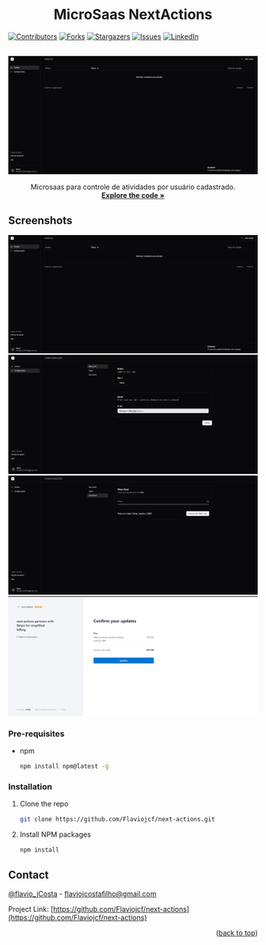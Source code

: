 <a name="readme-top"></a>
<h1 align="center">MicroSaas NextActions</h1>

[![Contributors][contributors-shield]][contributors-url]
[![Forks][forks-shield]][forks-url]
[![Stargazers][stars-shield]][stars-url]
[![Issues][issues-shield]][issues-url]
[![LinkedIn][linkedin-shield]][linkedin-url]

<br />
<div align="center">
  <a href="https://github.com/Flaviojcf/next-actions">
    <img src="/micro-saas1.png" alt="Logo">
  </a>


  <p align="center">
    Microsaas para controle de atividades por usuário cadastrado.
    <br />
    <a href="https://github.com/flaviojcf/audiophile-e-commerce"><strong>Explore the code »</strong></a>
    <br />
  </p>
</div>


## Screenshots

<div align="center">
    <img src="/micro-saas1.png"  >
    <img src="/micro-saas2.png"  >
    <img src="/micro-saas3.png"  >
    <img src="/micro-saas4.png"  >
</div>



### Pre-requisites


- npm
  ```sh
  npm install npm@latest -g
  ```

### Installation

1. Clone the repo
   ```sh
   git clone https://github.com/Flaviojcf/next-actions.git
   ```
2. Install NPM packages
   ```sh
   npm install
   ```





## Contact

[@flavio_jCosta](mailto:flaviojcostafilho@gmail.com) - flaviojcostafilho@gmail.com

Project Link: [https://github.com/Flaviojcf/next-actions](https://github.com/Flaviojcf/next-actions)

<p align="right">(<a href="#readme-top">back to top</a>)</p>




[contributors-shield]: https://img.shields.io/github/contributors/flaviojcf/next-actions.svg?style=for-the-badge
[contributors-url]: https://github.com/flaviojcf/next-actions/graphs/contributors
[forks-shield]: https://img.shields.io/github/forks/flaviojcf/audiophile-e-commerce.svg?style=for-the-badge
[forks-url]: https://github.com/flaviojcf/next-actions/network/members
[stars-shield]: https://img.shields.io/github/stars/flaviojcf/next-actions.svg?style=for-the-badge
[stars-url]: https://github.com/flaviojcf/next-actions/stargazers
[issues-shield]: https://img.shields.io/github/issues/flaviojcf/next-actions.svg?style=for-the-badge
[issues-url]: https://github.com/flaviojcf/next-actions/issues
[linkedin-shield]: https://img.shields.io/badge/-LinkedIn-black.svg?style=for-the-badge&logo=linkedin&colorB=555
[linkedin-url]: https://www.linkedin.com/in/flávio-jcosta
[react.js]: https://img.shields.io/badge/React-20232A?style=for-the-badge&logo=react&logoColor=61DAFB
[react-url]: https://reactjs.org/
[radix.react]: https://img.shields.io/badge/radix-ui20232A?style=for-the-badge&logo=radix-ui&logoColor=61DAFB
[radix-url]: https://www.radix-ui.com/
[reactRouter.react]:https://img.shields.io/badge/React-Router-Dom20232A?style=for-the-badge&logo=react-router-dom&logoColor=61DAFB
[reactRouter-url]: https://reactrouter.com/en/main
[TailwindCss.react]:https://img.shields.io/badge/Tailwind-css20232A?style=for-the-badge&logo=TailwindCss&logoColor=61DAFB
[TailwindCss-url]: https://tailwindcss.com/
[Phosphor.react]:https://img.shields.io/badge/Phosphor-react20232A?style=for-the-badge&logo=phosphor-react&logoColor=61DAFB
[Phosphor-url]: https://phosphoricons.com/
[Typescript.react]:https://img.shields.io/badge/types-Typescript-brightgreen
[Typescript-url]: https://phosphoricons.com/
